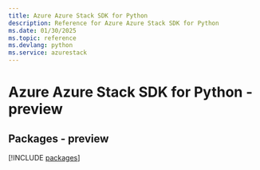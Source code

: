 ```yaml
---
title: Azure Azure Stack SDK for Python
description: Reference for Azure Azure Stack SDK for Python
ms.date: 01/30/2025
ms.topic: reference
ms.devlang: python
ms.service: azurestack
---
```

# Azure Azure Stack SDK for Python - preview
## Packages - preview
[!INCLUDE [packages](azure-stack-index.md)]